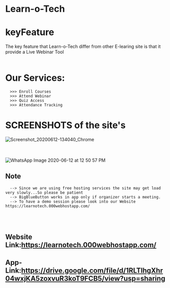 # Learn-o-Tech

# keyFeature
The key feature that Learn-o-Tech differ from other E-learing site is that it provide a Live Webinar Tool</br></br>

# Our Services:
      >>> Enroll Courses
      >>> Attend Webinar
      >>> Quiz Access
      >>> Attendance Tracking
      
# SCREENSHOTS of the site's
![Screenshot_20200612-134040_Chrome](https://user-images.githubusercontent.com/64969007/84493088-d0827700-acc4-11ea-9319-3b166a8c3800.jpg)

</br></br>
![WhatsApp Image 2020-06-12 at 12 50 57 PM](https://user-images.githubusercontent.com/64969007/84493774-fceac300-acc5-11ea-8828-ce7a4c1c7f5f.jpeg)


## Note
      --> Since we are using free hosting services the site may get load very slowly...So please be patient
      --> BigBlueButton works in app only if organizer starts a meeting.
      --> To have a demo session please look into our Website https://learnotech.000webhostapp.com/
</br></br>

## Website Link:https://learnotech.000webhostapp.com/

## App-Link:https://drive.google.com/file/d/1RLTlhgXhr04wxjKA5zoxvuR3koT9FCB5/view?usp=sharing

